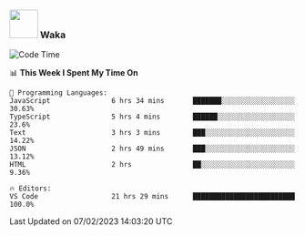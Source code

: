 ### <img src="https://media.giphy.com/media/VgCDAzcKvsR6OM0uWg/giphy.gif" width="50"> Waka

  <!--START_SECTION:waka-->
![Code Time](http://img.shields.io/badge/Code%20Time-1%2C251%20hrs%2044%20mins-blue)

📊 **This Week I Spent My Time On** 

```text
💬 Programming Languages: 
JavaScript               6 hrs 34 mins       ███████░░░░░░░░░░░░░░░░░░   30.63% 
TypeScript               5 hrs 4 mins        ██████░░░░░░░░░░░░░░░░░░░   23.6% 
Text                     3 hrs 3 mins        ███░░░░░░░░░░░░░░░░░░░░░░   14.22% 
JSON                     2 hrs 49 mins       ███░░░░░░░░░░░░░░░░░░░░░░   13.12% 
HTML                     2 hrs               ██░░░░░░░░░░░░░░░░░░░░░░░   9.36%

🔥 Editors: 
VS Code                  21 hrs 29 mins      █████████████████████████   100.0%

```


 Last Updated on 07/02/2023 14:03:20 UTC
<!--END_SECTION:waka-->
